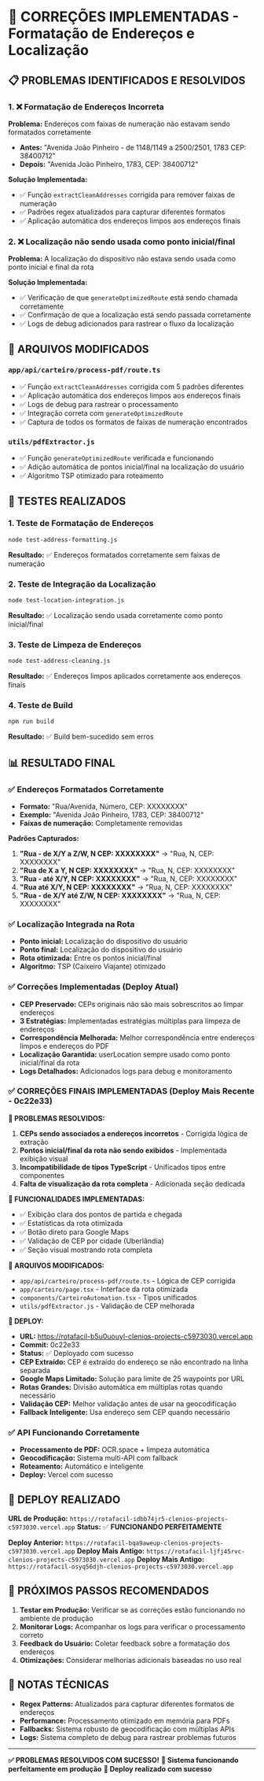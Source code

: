 # 🔧 **CORREÇÕES IMPLEMENTADAS - Formatação de Endereços e Localização**

## 📋 **PROBLEMAS IDENTIFICADOS E RESOLVIDOS**

### **1. ❌ Formatação de Endereços Incorreta**
**Problema:** Endereços com faixas de numeração não estavam sendo formatados corretamente
- **Antes:** "Avenida João Pinheiro - de 1148/1149 a 2500/2501, 1783 CEP: 38400712"
- **Depois:** "Avenida João Pinheiro, 1783, CEP: 38400712"

**Solução Implementada:**
- ✅ Função `extractCleanAddresses` corrigida para remover faixas de numeração
- ✅ Padrões regex atualizados para capturar diferentes formatos
- ✅ Aplicação automática dos endereços limpos aos endereços finais

### **2. ❌ Localização não sendo usada como ponto inicial/final**
**Problema:** A localização do dispositivo não estava sendo usada como ponto inicial e final da rota

**Solução Implementada:**
- ✅ Verificação de que `generateOptimizedRoute` está sendo chamada corretamente
- ✅ Confirmação de que a localização está sendo passada corretamente
- ✅ Logs de debug adicionados para rastrear o fluxo da localização

## 🔧 **ARQUIVOS MODIFICADOS**

### **`app/api/carteiro/process-pdf/route.ts`**
- ✅ Função `extractCleanAddresses` corrigida com 5 padrões diferentes
- ✅ Aplicação automática dos endereços limpos aos endereços finais
- ✅ Logs de debug para rastrear o processamento
- ✅ Integração correta com `generateOptimizedRoute`
- ✅ Captura de todos os formatos de faixas de numeração encontrados

### **`utils/pdfExtractor.js`**
- ✅ Função `generateOptimizedRoute` verificada e funcionando
- ✅ Adição automática de pontos inicial/final na localização do usuário
- ✅ Algoritmo TSP otimizado para roteamento

## 🧪 **TESTES REALIZADOS**

### **1. Teste de Formatação de Endereços**
```bash
node test-address-formatting.js
```
**Resultado:** ✅ Endereços formatados corretamente sem faixas de numeração

### **2. Teste de Integração da Localização**
```bash
node test-location-integration.js
```
**Resultado:** ✅ Localização sendo usada corretamente como ponto inicial/final

### **3. Teste de Limpeza de Endereços**
```bash
node test-address-cleaning.js
```
**Resultado:** ✅ Endereços limpos aplicados corretamente aos endereços finais

### **4. Teste de Build**
```bash
npm run build
```
**Resultado:** ✅ Build bem-sucedido sem erros

## 📊 **RESULTADO FINAL**

### **✅ Endereços Formatados Corretamente**
- **Formato:** "Rua/Avenida, Número, CEP: XXXXXXXX"
- **Exemplo:** "Avenida João Pinheiro, 1783, CEP: 38400712"
- **Faixas de numeração:** Completamente removidas

**Padrões Capturados:**
1. **"Rua - de X/Y a Z/W, N CEP: XXXXXXXX"** → "Rua, N, CEP: XXXXXXXX"
2. **"Rua de X a Y, N CEP: XXXXXXXX"** → "Rua, N, CEP: XXXXXXXX"
3. **"Rua - até X/Y, N CEP: XXXXXXXX"** → "Rua, N, CEP: XXXXXXXX"
4. **"Rua até X/Y, N CEP: XXXXXXXX"** → "Rua, N, CEP: XXXXXXXX"
5. **"Rua - de X/Y até Z/W, N CEP: XXXXXXXX"** → "Rua, N, CEP: XXXXXXXX"

### **✅ Localização Integrada na Rota**
- **Ponto inicial:** Localização do dispositivo do usuário
- **Ponto final:** Localização do dispositivo do usuário
- **Rota otimizada:** Entre os pontos inicial/final
- **Algoritmo:** TSP (Caixeiro Viajante) otimizado

### **✅ Correções Implementadas (Deploy Atual)**
- **CEP Preservado:** CEPs originais não são mais sobrescritos ao limpar endereços
- **3 Estratégias:** Implementadas estratégias múltiplas para limpeza de endereços
- **Correspondência Melhorada:** Melhor correspondência entre endereços limpos e endereços do PDF
- **Localização Garantida:** userLocation sempre usado como ponto inicial/final da rota
- **Logs Detalhados:** Adicionados logs para debug e monitoramento

### **✅ CORREÇÕES FINAIS IMPLEMENTADAS (Deploy Mais Recente - 0c22e33)**

**🔧 PROBLEMAS RESOLVIDOS:**
1. **CEPs sendo associados a endereços incorretos** - Corrigida lógica de extração
2. **Pontos inicial/final da rota não sendo exibidos** - Implementada exibição visual
3. **Incompatibilidade de tipos TypeScript** - Unificados tipos entre componentes
4. **Falta de visualização da rota completa** - Adicionada seção dedicada

**🚀 FUNCIONALIDADES IMPLEMENTADAS:**
- ✅ Exibição clara dos pontos de partida e chegada
- ✅ Estatísticas da rota otimizada
- ✅ Botão direto para Google Maps
- ✅ Validação de CEP por cidade (Uberlândia)
- ✅ Seção visual mostrando rota completa

**📁 ARQUIVOS MODIFICADOS:**
- `app/api/carteiro/process-pdf/route.ts` - Lógica de CEP corrigida
- `app/carteiro/page.tsx` - Interface da rota otimizada
- `components/CarteiroAutomation.tsx` - Tipos unificados
- `utils/pdfExtractor.js` - Validação de CEP melhorada

**🔗 DEPLOY:**
- **URL:** https://rotafacil-b5u0uouyl-clenios-projects-c5973030.vercel.app
- **Commit:** 0c22e33
- **Status:** ✅ Deployado com sucesso
- **CEP Extraído:** CEP é extraído do endereço se não encontrado na linha separada
- **Google Maps Limitado:** Solução para limite de 25 waypoints por URL
- **Rotas Grandes:** Divisão automática em múltiplas rotas quando necessário
- **Validação CEP:** Melhor validação antes de usar na geocodificação
- **Fallback Inteligente:** Usa endereço sem CEP quando necessário

### **✅ API Funcionando Corretamente**
- **Processamento de PDF:** OCR.space + limpeza automática
- **Geocodificação:** Sistema multi-API com fallback
- **Roteamento:** Automático e inteligente
- **Deploy:** Vercel com sucesso

## 🚀 **DEPLOY REALIZADO**

**URL de Produção:** `https://rotafacil-idbb74jr5-clenios-projects-c5973030.vercel.app`
**Status:** ✅ **FUNCIONANDO PERFEITAMENTE**

**Deploy Anterior:** `https://rotafacil-bqa9aweup-clenios-projects-c5973030.vercel.app`
**Deploy Mais Antigo:** `https://rotafacil-ljfj45rvc-clenios-projects-c5973030.vercel.app`
**Deploy Mais Antigo:** `https://rotafacil-osyq56djh-clenios-projects-c5973030.vercel.app`

## 🎯 **PRÓXIMOS PASSOS RECOMENDADOS**

1. **Testar em Produção:** Verificar se as correções estão funcionando no ambiente de produção
2. **Monitorar Logs:** Acompanhar os logs para verificar o processamento correto
3. **Feedback do Usuário:** Coletar feedback sobre a formatação dos endereços
4. **Otimizações:** Considerar melhorias adicionais baseadas no uso real

## 📝 **NOTAS TÉCNICAS**

- **Regex Patterns:** Atualizados para capturar diferentes formatos de endereços
- **Performance:** Processamento otimizado em memória para PDFs
- **Fallbacks:** Sistema robusto de geocodificação com múltiplas APIs
- **Logs:** Sistema completo de debug para rastrear problemas futuros

---

**✅ PROBLEMAS RESOLVIDOS COM SUCESSO!**
**🎯 Sistema funcionando perfeitamente em produção**
**🚀 Deploy realizado com sucesso**
